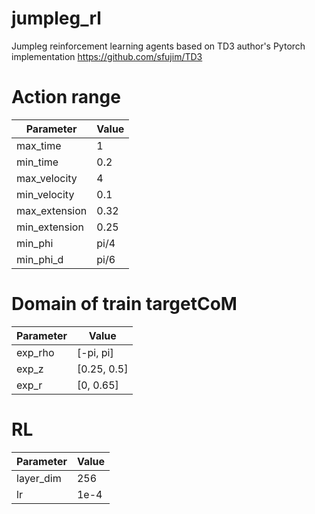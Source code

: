 # jumpleg_rl
Jumpleg reinforcement learning agents based on TD3 author's Pytorch implementation
https://github.com/sfujim/TD3

# Action range
|Parameter| Value|
|--------|--------|
|max_time | 1|
|min_time | 0.2|
|max_velocity | 4|
|min_velocity | 0.1|
|max_extension | 0.32|
|min_extension | 0.25|
|min_phi | pi/4|
|min_phi_d | pi/6|

# Domain of train targetCoM
|Parameter| Value|
|--------|--------|
|exp_rho | [-pi, pi]|
|exp_z | [0.25, 0.5]|
|exp_r | [0, 0.65]|

# RL
|Parameter| Value|
|--------|--------|
|layer_dim | 256 |
|lr | 1e-4|
